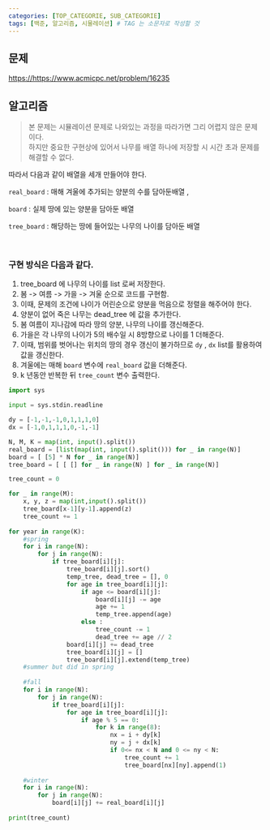```yaml
---
categories: [TOP_CATEGORIE, SUB_CATEGORIE]
tags: [백준, 알고리즘, 시물레이션] # TAG 는 소문자로 작성할 것
---
```


## 문제
<https://https://www.acmicpc.net/problem/16235>

## 알고리즘
>본 문제는 시뮬레이션 문제로 나와있는 과정을 따라가면 그리 어렵지 않은 문제이다.<br>
>하지만 중요한 구현상에 있어서 나무를 배열 하나에 저장할 시 시간 초과 문제를 해결할 수 없다.

따라서 다음과 같이 배열을 세개 만들어야 한다.

`real_board` : 매해 겨울에 추가되는 양분의 수를 담아둔배열 , 

`board` : 실제 땅에 있는 양분을 담아둔 배열

 `tree_board` : 해당하는 땅에 들어있는 나무의 나이를 담아둔 배열

 <br>

### <span style='red'>구현 방식은 다음과 같다.</span>

 1. tree_board 에 나무의 나이를 list 로써 저장한다.
 2. 봄 -> 여름 -> 가을 -> 겨울 순으로 코드를 구현함.
 3. 이때, 문제의 조건에 나이가 어린순으로 양분을 먹음으로 정렬을 해주어야 한다.
 4. 양분이 없어 죽은 나무는 dead_tree 에 값을 추가한다.
 5. 봄 여름이 지나감에 따라 땅의 양분, 나무의 나이를 갱신해준다.
 6. 가을은 각 나무의 나이가 5의 배수일 시 8방향으로 나이를 1 더해준다.
 7. 이때, 범위를 벗어나는 위치의 땅의 경우 갱신이 불가하므로 `dy` , `dx` list를 활용하여 값을 갱신한다.
 8. 겨울에는 매해 `board` 변수에 `real_board` 값을 더해준다.
 9. k 년동안 반복한 뒤 `tree_count` 변수 출력한다.

``` python
import sys

input = sys.stdin.readline

dy = [-1,-1,-1,0,1,1,1,0]
dx = [-1,0,1,1,1,0,-1,-1]

N, M, K = map(int, input().split())
real_board = [list(map(int, input().split())) for _ in range(N)]
board = [ [5] * N for _ in range(N)]
tree_board = [ [ [] for _ in range(N) ] for _ in range(N)]

tree_count = 0

for _ in range(M):
    x, y, z = map(int,input().split())
    tree_board[x-1][y-1].append(z)
    tree_count += 1
    
for year in range(K):
    #spring
    for i in range(N):
        for j in range(N):
            if tree_board[i][j]:
                tree_board[i][j].sort()
                temp_tree, dead_tree = [], 0
                for age in tree_board[i][j]:
                    if age <= board[i][j]:
                        board[i][j] -= age
                        age += 1
                        temp_tree.append(age)
                    else :
                        tree_count -= 1
                        dead_tree += age // 2
                board[i][j] += dead_tree
                tree_board[i][j] = []
                tree_board[i][j].extend(temp_tree)
    #summer but did in spring
    
    #fall
    for i in range(N):
        for j in range(N):
            if tree_board[i][j]:
                for age in tree_board[i][j]:
                    if age % 5 == 0:
                        for k in range(8):
                            nx = i + dy[k]
                            ny = j + dx[k]
                            if 0<= nx < N and 0 <= ny < N:
                                tree_count += 1
                                tree_board[nx][ny].append(1)
    
    #winter
    for i in range(N):
        for j in range(N):
            board[i][j] += real_board[i][j]
            
print(tree_count)
```

